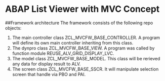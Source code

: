# ABAP List Viewer with MVC Concept
##Framework architecture
The framework consists of the following repo objects:
  1. The main controller class ZCL_MVCFW_BASE_CONTROLLER. A program will define its own main controller inheriting from this class.
  2. The dynpro class ZCL_MVCFW_BASE_VIEW. A program was called by function module REUSE_ALV_GRID_DISPLAY_LVC.
  3. The model class ZCL_MVCFW_BASE_MODEL. This class will be rerieved any data for display result to ALV. 
  4. The screen class ZCL_MVCFW_BASE_SSCR. It will manipulate selection screen that handle via PBO and PAI.  

